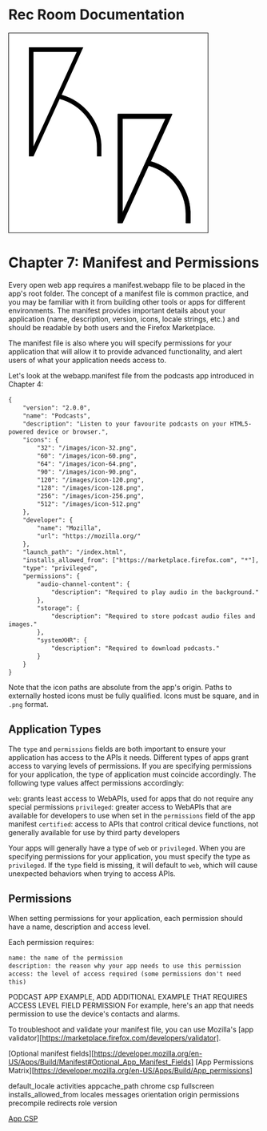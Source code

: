 # Rec Room Documentation

![Rec Room logo](images/recroom-logo.jpg?raw=true)


# Chapter 7: Manifest and Permissions

Every open web app requires a manifest.webapp file to be placed in the app's root folder. The concept of a manifest file is common practice, and you may be familiar with it from building other tools or apps for different environments. The manifest provides important details about your application (name, description, version, icons, locale strings, etc.) and should be readable by both users and the Firefox Marketplace.

The manifest file is also where you will specify permissions for your application that will allow it to provide advanced functionality, and alert users of what your application needs access to.

Let's look at the webapp.manifest file from the podcasts app introduced in Chapter 4:

```
{
    "version": "2.0.0",
    "name": "Podcasts",
    "description": "Listen to your favourite podcasts on your HTML5-powered device or browser.",
    "icons": {
        "32": "/images/icon-32.png",
        "60": "/images/icon-60.png",
        "64": "/images/icon-64.png",
        "90": "/images/icon-90.png",
        "120": "/images/icon-120.png",
        "128": "/images/icon-128.png",
        "256": "/images/icon-256.png",
        "512": "/images/icon-512.png"
    },
    "developer": {
        "name": "Mozilla",
        "url": "https://mozilla.org/"
    },
    "launch_path": "/index.html",
    "installs_allowed_from": ["https://marketplace.firefox.com", "*"],
    "type": "privileged",
    "permissions": {
        "audio-channel-content": {
            "description": "Required to play audio in the background."
        },
        "storage": {
            "description": "Required to store podcast audio files and images."
        },
        "systemXHR": {
            "description": "Required to download podcasts."
        }
    }
}
```

Note that the icon paths are absolute from the app's origin. Paths to externally hosted icons must be fully qualified. Icons must be square, and in `.png` format.

## Application Types
The `type` and `permissions` fields are both important to ensure your application has access to the APIs it needs. Different types of apps grant access to varying levels of permissions. If you are specifying permissions for your application, the type of application must coincide accordingly. The following type values affect permissions accordingly:

`web`: grants least access to WebAPIs, used for apps that do not require any special permissions
`privileged`: greater access to WebAPIs that are available for developers to use when set in the `permissions` field of the app manifest
`certified`: access to APIs that control critical device functions, not generally available for use by third party developers

Your apps will generally have a type of `web` or `privileged`. When you are specifying permissions for your application, you must specify the type as `privileged`. If the `type` field is missing, it will default to `web`, which will cause unexpected behaviors when trying to access APIs.

## Permissions
When setting permissions for your application, each permission should have a name, description and access level.

Each permission requires:

    name: the name of the permission
    description: the reason why your app needs to use this permission
    access: the level of access required (some permissions don't need this)


PODCAST APP EXAMPLE, ADD ADDITIONAL EXAMPLE THAT REQUIRES ACCESS LEVEL FIELD PERMISSION
For example, here's an app that needs permission to use the device's contacts and alarms.

<!-- "permissions": {
  "contacts": {
    "description": "Required for autocompletion in the share screen",
    "access": "readcreate"
    },
  "alarms": {
    "description": "Required to schedule notifications"
  }
} -->



To troubleshoot and validate your manifest file, you can use Mozilla's [app validator][https://marketplace.firefox.com/developers/validator].

[Optional manifest fields][https://developer.mozilla.org/en-US/Apps/Build/Manifest#Optional_App_Manifest_Fields]
[App Permissions Matrix][https://developer.mozilla.org/en-US/Apps/Build/App_permissions]

default_locale
activities
appcache_path
chrome
csp
fullscreen
installs_allowed_from
locales
messages
orientation
origin
permissions
precompile
redirects
role
version

[App CSP](https://developer.mozilla.org/en-US/Apps/CSP)